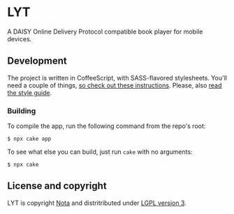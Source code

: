 # LYT

A DAISY Online Delivery Protocol compatible book player for mobile devices.

## Development

The project is written in CoffeeScript, with SASS-flavored stylesheets. You'll
need a couple of things, [so check out these instructions](https://github.com/Notalib/LYT/wiki/Prerequisites). Please, also [read the style guide](https://github.com/Notalib/LYT/wiki/Style-Guide).

### Building

To compile the app, run the following command from the repo's root:

    $ npx cake app

To see what else you can build, just run `cake` with no arguments:

    $ npx cake

## License and copyright

LYT is copyright [Nota](http://nota.nu/) and distritributed under [LGPL version 3](LICENSE).
